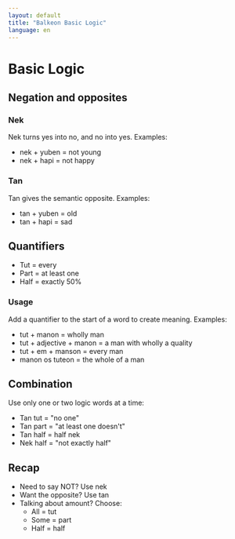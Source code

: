```yaml
---
layout: default
title: "Balkeon Basic Logic"
language: en
--- 
```


# Basic Logic

## Negation and opposites

### Nek
Nek turns yes into no, and no into yes.
Examples:
- nek + yuben = not young
- nek + hapi = not happy

### Tan
Tan gives the semantic opposite.
Examples:
- tan + yuben = old
- tan + hapi = sad
    
## Quantifiers
- Tut = every
- Part = at least one
- Half = exactly 50%
  
### Usage
Add a quantifier to the start of a word to create meaning.
Examples:
- tut + manon = wholly man
- tut + adjective + manon = a man with wholly a quality
- tut + em + manson = every man
- manon os tuteon = the whole of a man
    
## Combination
Use only one or two logic words at a time:
- Tan tut = "no one"
- Tan part = "at least one doesn't"
- Tan half = half nek
- Nek half = "not exactly half"
  
## Recap
- Need to say NOT? Use nek
- Want the opposite? Use tan
- Talking about amount? Choose:
    - All = tut
    - Some = part
    - Half = half
